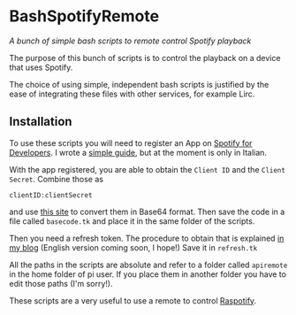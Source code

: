 # BashSpotifyRemote
*A bunch of simple bash scripts to remote control Spotify playback*

The purpose of this bunch of scripts is to control the playback on a device that uses Spotify.

The choice of using simple, independent bash scripts is justified by the ease of integrating these files with other services, for example Lirc.

## Installation
To use these scripts you will need to register an App on [Spotify for Developers](https://developer.spotify.com/).
I wrote a [simple guide](https://parerinonrichiesti.blogspot.com/2019/12/spotify-web-api.html), but at the moment is only in Italian.

With the app registered, you are able to obtain the `Client ID` and the `Client Secret`. Combine those as

    clientID:clientSecret

and use [this site](https://www.base64encode.org/) to convert them in Base64 format. Then save the code in a file called `basecode.tk` and place it in the same folder of the scripts.

Then you need a refresh token. The procedure to obtain that is explained [in my blog](https://parerinonrichiesti.blogspot.com/2019/12/spotify-web-api.html) (English version coming soon, I hope!)
Save it in `refresh.tk`

All the paths in the scripts are absolute and refer to a folder called `apiremote` in the home folder of pi user. If you place them in another folder you have to edit those paths (I'm sorry!).

These scripts are a very useful to use a remote to control [Raspotify](https://github.com/dtcooper/raspotify).
